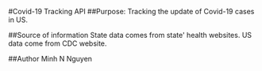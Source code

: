 #Covid-19 Tracking API
##Purpose:
Tracking the update of Covid-19 cases in US.

##Source of information
State data comes from state' health websites.
US data come from CDC website.

##Author
Minh N Nguyen
